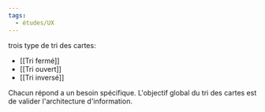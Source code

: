 ```yaml
---
tags:
  - études/UX
---
```

trois type de tri des cartes: 
- [[Tri fermé]]
- [[Tri ouvert]]
- [[Tri inversé]]

Chacun répond a un besoin spécifique.
L'objectif global du tri des cartes est de valider l'architecture d'information.